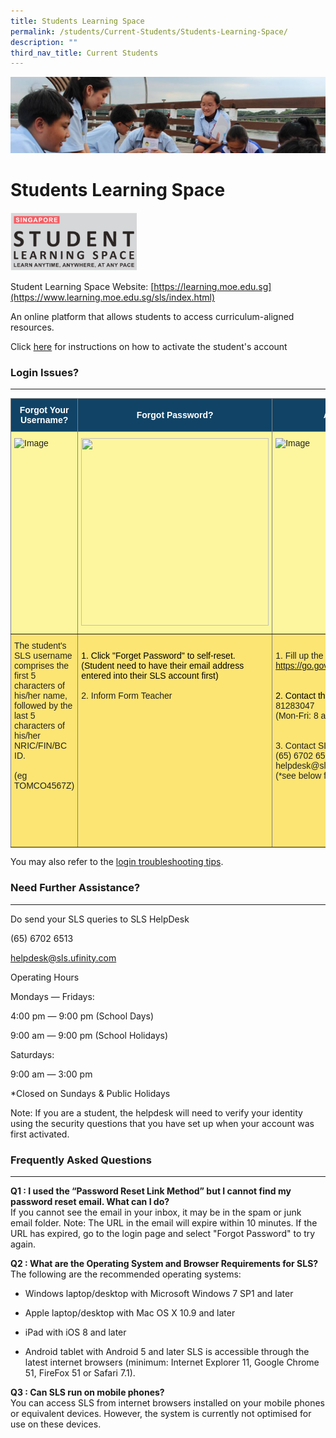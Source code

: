 ```yaml
---
title: Students Learning Space
permalink: /students/Current-Students/Students-Learning-Space/
description: ""
third_nav_title: Current Students
---
```

![](/images/Parentsbanner.jpg)


Students Learning Space
=======================

<img src="/images/sls.png" style="width:40%">

Student Learning Space Website: [https://learning.moe.edu.sg](https://www.learning.moe.edu.sg/sls/index.html) 



An online platform that allows students to access curriculum-aligned resources.

Click [here](/files/sls.pdf) for instructions on how to activate the student's account  


### Login Issues?
----------------------------

<style type="text/css">
.tg  {border-collapse:collapse;border-spacing:0;}
.tg td{border-color:black;border-style:solid;border-width:1px;font-family:Arial, sans-serif;font-size:14px;
  overflow:hidden;padding:10px 5px;word-break:normal;}
.tg th{border-color:black;border-style:solid;border-width:1px;font-family:Arial, sans-serif;font-size:14px;
  font-weight:normal;overflow:hidden;padding:10px 5px;word-break:normal;}
.tg .tg-oj76{background-color:#FCE573;border-color:inherit;color:#222;text-align:left;vertical-align:middle}
.tg .tg-7t0u{background-color:#FCE573;border-color:inherit;color:#222;text-align:left;vertical-align:top}
.tg .tg-hwvi{background-color:#104366;border-color:inherit;color:#FFF;font-weight:bold;text-align:center;vertical-align:middle}
.tg .tg-h21v{background-color:#FDF69E;border-color:inherit;color:#222;text-align:left;vertical-align:top}
</style>
<table class="tg">
<thead>
  <tr>
    <th class="tg-hwvi"><span style="font-weight:bold;color:#FFF;background-color:#104366">Forgot Your Username?</span></th>
    <th class="tg-hwvi"><span style="font-weight:bold;color:#FFF;background-color:#104366">Forgot Password?</span></th>
    <th class="tg-hwvi"><span style="font-weight:bold;color:#FFF;background-color:#104366">Account Locked?</span></th>
  </tr>
</thead>
<tbody>
  <tr>
    <td class="tg-h21v"><img src="https://northbrookssec-moe-edu-sg-admin.cwp.sg/qql/slot/u162/People/Students/forgot_username.png" alt="Image" width="300" height="300"><br></td>
    <td class="tg-h21v"><img src="https://northbrookssec-moe-edu-sg-admin.cwp.sg/qql/slot/u162/People/Students/forgot_password.png" width="300" height="300"><br></td>
    <td class="tg-h21v"><img src="https://northbrookssec-moe-edu-sg-admin.cwp.sg/qql/slot/u162/People/Students/account_locked.png" alt="Image" width="300" height="300"></td>
  </tr>
  <tr>
    <td class="tg-oj76"><span style="color:#222;background-color:#FCE573">The student's SLS username comprises the first 5 characters of his/her name, followed by the last 5 characters of his/her NRIC/FIN/BC ID. </span><br><br><span style="color:#222;background-color:#FCE573">(eg TOMCO4567Z)</span><br><br><br><br><br><br></td>
    <td class="tg-7t0u"><br><span style="color:black;background-color:transparent">1. Click "Forget Password" to self-reset. (Student need to have their email address entered into their SLS account first)</span><br><br>2. Inform Form Teacher<br><br><br><br><br><br></td>
    <td class="tg-7t0u"><br>1. Fill up the form below<br><a href="https://form.gov.sg/#!/5f7e72e0c1120900110ea449" target="_blank" rel="noopener noreferrer">https://go.gov.sg/northbrooksresetpassword</a><br><br><br><span style="color:black">2. Contact the School </span>Helpline(65) 81283047<br>(Mon-Fri: 8 am to 4pm)<br><br><br>3. Contact SLS Helpdesk<br>(<span style="background-color:transparent">65) 6702 6513</span><br>helpdesk@sls.ufinity.com<br>(*see below for the operating hours)</td>
  </tr>
</tbody>
</table>

You may also refer to the [login troubleshooting tips](https://static.learning.moe.edu.sg/sls-user-guide/vle/logintroubleshooting/index.html).

### **Need Further Assistance?**
----------------------------

Do send your SLS queries to SLS HelpDesk

(65) 6702 6513

helpdesk@sls.ufinity.com

  

Operating Hours

Mondays ― Fridays:

4:00 pm ― 9:00 pm (School Days)

9:00 am ― 9:00 pm (School Holidays)

  

Saturdays:

9:00 am ― 3:00 pm

\*Closed on Sundays & Public Holidays

  

Note: If you are a student, the helpdesk will need to verify your identity using the security questions that you have set up when your account was first activated.

### Frequently Asked Questions
--------------------------

**Q1 : I used the “Password Reset Link Method” but I cannot find my password reset email. What can I do?**  
If you cannot see the email in your inbox, it may be in the spam or junk email folder. Note: The URL in the email will expire within 10 minutes. If the URL has expired, go to the login page and select "Forgot Password" to try again.    
  
**Q2 : What are the Operating System and Browser Requirements for SLS?**  
The following are the recommended operating systems:  

*   Windows laptop/desktop with Microsoft Windows 7 SP1 and later   
    
*   Apple laptop/desktop with Mac OS X 10.9 and later   
    
*   iPad with iOS 8 and later   
    
*   Android tablet with Android 5 and later SLS is accessible through the latest internet browsers (minimum: Internet Explorer 11, Google Chrome 51, FireFox 51 or Safari 7.1).     
    

  
**Q3 : Can SLS run on mobile phones?**  
You can access SLS from internet browsers installed on your mobile phones or equivalent devices. However, the system is currently not optimised for use on these devices.